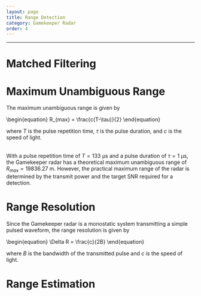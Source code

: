 ```yaml
---
layout: page
title: Range Detection
category: Gamekeeper Radar
order: 4
---
```

---
# Matched Filtering



# Maximum Unambiguous Range

The maximum unambiguous range is given by

\begin{equation}
    R_{max} = \frac{c(T-\tau)}{2}
\end{equation}

where $T$ is the pulse repetition time, $\tau$ is the pulse duration, and $c$ is the speed of light.

<form id="unambiguous-range-form">
  <table id='json-table1'>
    <thead>
        <tr></tr>
    </thead>
    <tbody></tbody>
  </table>
</form>

With a pulse repetition time of $T=133$ $\mathrm{\mu}\mathrm{s}$ and a pulse duration of $\tau=1$ $\mathrm{\mu}\mathrm{s}$, the Gamekeeper radar has a theoretical maximum unambiguous range of $R_{max}=19836.27$ $\mathrm{m}$. However, the practical maximum range of the radar is determined by the transmit power and the target SNR required for a detection. 

# Range Resolution

Since the Gamekeeper radar is a monostatic system transmitting a simple pulsed waveform, the range resolution is given by

\begin{equation}
    \Delta R = \frac{c}{2B}
\end{equation}

where $B$ is the bandwidth of the transmitted pulse and $c$ is the speed of light. 


# Range Estimation

<form id="range-form">
  <table id='json-table2'>
    <thead>
        <tr></tr>
    </thead>
    <tbody></tbody>
  </table>
</form>

<script>
    unambiguous_range_table = {
        headers: [
            "Parameter",
            "Value",
            "Unit",
        ],
        fields: [

            {
                o_param: "$PRF$",
                i_prf: 7500,
                o_unit: "$\\mathrm{Hz}$",
            },

            {
                o_param: "$T$",
                i_rep_time: 133,
                o_unit: "$\\mathrm{\\mu s}$",
            },

            {
                o_param: "$\\tau$",
                i_pulse_width: 1,
                o_unit: "$\\mathrm{\\mu s}$",
            },

            {
                o_param: "$R_{max}$",
                o_unambiguous_range: 19836.27,
                o_unit: "$\\mathrm{m}$",
            },
        ]
    }

    range_table = {
        headers: [
            "Parameter",
            "Value",
            "Unit",
        ],
        fields: [
            {
                o_param: "$B$",
                i_bandwidth: 2,
                o_unit: "$\\mathrm{MHz}$",
            },

            {
                o_param: "$\\Delta R$",
                o_range_res: 74.95,
                o_unit: "$\\mathrm{m}$",
            },
        ]
    }


    unambiguous_range_table.headers.forEach(function(item) {
        document.getElementById("json-table1").children[0].children[0].innerHTML += "<th>" + item + "</th>";
    })
    
    var test = "";
    unambiguous_range_table.fields.forEach(function(item) {
        test += "<tr>";
        var row_values = Object.entries(item);
        for(const [key, val] of row_values) {
            if(key.startsWith("i_")) {
                test += "<td>" + "<input id=" + key + " type='number' value='" + val + "'></td>";
            } else {
                test += "<td id=" + key + " >" + val + "</td>";
            }
            
        }
        test += "</tr>";
    })
    document.getElementById("json-table1").children[1].innerHTML += test;

    
    var rep_time = 133;
    var pulse_width = 1;
    var prf = 7500;


    document.getElementById("i_prf").addEventListener("input", function (e) {
        e.preventDefault(); 
        
        prf = document.getElementById("i_prf").value;

        rep_time = 10e5 / prf;

        document.getElementById("i_rep_time").value = rep_time.toFixed(2);

        var unambiguous_range = 299792458.0 * (rep_time - pulse_width) * 10e-7 / 2.0;

        document.getElementById("o_unambiguous_range").innerHTML = unambiguous_range.toFixed(2);
        
    });

    document.getElementById("i_rep_time").addEventListener("input", function (e) {
        e.preventDefault(); 
        
        rep_time = document.getElementById("i_rep_time").value;

        prf = 10e5 / rep_time;

        document.getElementById("i_prf").value = prf.toFixed(2);

        var unambiguous_range = 299792458.0 * (rep_time - pulse_width) * 10e-7 / 2.0;
        console.log(rep_time * 10e-7);

        document.getElementById("o_unambiguous_range").innerHTML = unambiguous_range.toFixed(2);
        
    });

    document.getElementById("i_pulse_width").addEventListener("input", function (e) {
        e.preventDefault(); 
        console.log("Jim");
        pulse_width = document.getElementById("i_pulse_width").value;
        var unambiguous_range = 299792458.0 * (rep_time - pulse_width) * 10e-7 / 2.0;

        document.getElementById("o_unambiguous_range").innerHTML = unambiguous_range.toFixed(2);
        
    });


    range_table.headers.forEach(function(item) {
        document.getElementById("json-table2").children[0].children[0].innerHTML += "<th>" + item + "</th>";
    })
    
    var test = "";
    range_table.fields.forEach(function(item) {
        test += "<tr>";
        var row_values = Object.entries(item);
        for(const [key, val] of row_values) {
            if(key.startsWith("i_")) {
                test += "<td>" + "<input id=" + key + " type='text' value='" + val + "'></td>";
            } else {
                test += "<td id=" + key + " >" + val + "</td>";
            }
            
        }
        test += "</tr>";
    })
    document.getElementById("json-table2").children[1].innerHTML += test;


    document.getElementById("i_bandwidth").addEventListener("input", function (e) {
        e.preventDefault(); 

        var bandwidth = document.getElementById("i_bandwidth").value;
        if(!bandwidth) {
            bandwidth = 1.0;
        }
        var range_res = 299792458.0 / (bandwidth * 10e5 * 2.0);

        document.getElementById("o_range_res").innerHTML = range_res;

        
    });


</script>

